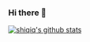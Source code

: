 ### Hi there 👋

<!--
**shiqiq/shiqiq** is a ✨ _special_ ✨ repository because its `README.md` (this file) appears on your GitHub profile.

Here are some ideas to get you started:

- 🔭 I’m currently working on ...
- 🌱 I’m currently learning ...
- 👯 I’m looking to collaborate on ...
- 🤔 I’m looking for help with ...
- 💬 Ask me about ...
- 📫 How to reach me: ...
- 😄 Pronouns: ...
- ⚡ Fun fact: ...
-->

[![shiqiq's github stats](https://github-readme-stats.vercel.app/api?username=shiqiq&count_private=true&show_icons=true&theme=material-palenight)](https://github.com/anuraghazra/github-readme-stats)
